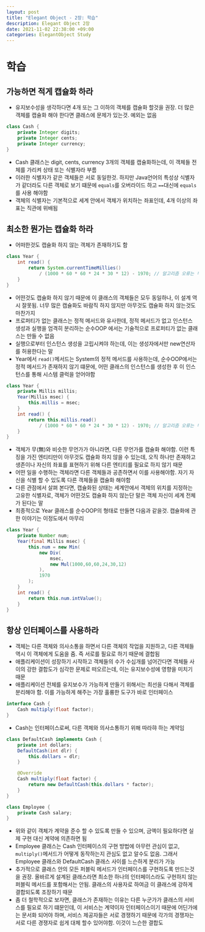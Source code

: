 ```yaml
---
layout: post
title: "Elegant Object - 2장: 학습"
description: Elegant Object 2장
date: 2021-11-02 22:38:00 +09:00
categories: ElegantObject Study
---
```



# 학습

## 가능하면 적게 캡슐화 하라
- 유지보수성을 생각하다면 4개 또는 그 이하의 객체를 캡슐화 할것을 권장. 더 많은 객체를 캡슐화 해야 한다면 클래스에 문제가 있는것. 예외는 없음

```java
class Cash {
    private Integer digits;
    private Integer cents;
    private Integer currency;
}
```

- Cash 클래스는 digit, cents, currency 3개의 객체를 캡슐화하는데, 이 객체들 전체를 가리켜 상태 또는 식별자라 부름
- 이러한 식별자가 같은 객체들은 서로 동일한것. 하지만 Java언어의 특성상 식별자가 같더라도 다른 객체로 보기 떄문에 ```equals```를 오버라이드 하고 ```==```대신에 ```equals```를 사용 해야함
- 객체의 식별자는 기본적으로 세계 안에서 객체가 위치하는 좌표인데, 4개 이상의 좌표는 직관에 위배됨

## 최소한 뭔가는 캡슐화 하라
- 어떠한것도 캡슐화 하지 않는 객체가 존재하기도 함

```java
class Year {
    int read() {
        return System.currentTimeMillies() 
            / (1000 * 60 * 60 * 24 * 30 * 12) - 1970; // 알고리즘 오류는 무시하라
    }
}
```

- 어떤것도 캡슐화 하지 않기 때문에 이 클래스의 객체들은 모두 동일하나, 이 설계 역시 잘못됨. 너무 많은 캡슐화도 바람직 하지 않지만 아무것도 캡슐화 하지 않는것도 마찬가지
- 프로퍼티가 없는 클래스는 정적 메서드와 유사한데, 정적 메서드가 없고 인스턴스 생성과 실행을 엄격히 분리하는 순수OOP 에서는 기술적으로 프로퍼티가 없는 클래스는 만들 수 없음
- 실행으로부터 인스턴스 생성을 고립시켜야 하는데, 이는 생성자에서만 new연산자를 허용한다는 말
- Year에서 ```read()```메서드는 System의 정적 메서드를 사용하는데, 순수OOP에서는 정적 메서드가 존재하지 않기 떄문에, 어떤 클래스의 인스턴스를 생성한 후 이 인스턴스를 통해 시스템 클럭을 얻어야함

```java
class Year {
    private Millis millis;
    Year(Millis msec) {
        this.millis = msec;
    }
    int read() {
        return this.millis.read() 
            / (1000 * 60 * 60 * 24 * 30 * 12) - 1970; // 알고리즘 오류는 무시하라
    }
}
```

- 객체가 무(無)와 비슷한 무언가가 아니라면, 다른 무언가를 캡슐화 해야함. 이런 특징을 가진 엔티티만이 아무것도 캡슐화 하지 않을 수 있는데, 오직 하나만 존재하고 생존이나 자신의 좌표를 표현하기 위해 다른 엔티티를 필요로 하지 않기 때문
- 어떤 일을 수행하는 객체라면 다른 객체들과 공존하면서 이를 사용해야함. 자기 자신을 식별 할 수 있도록 다른 객체들을 캡슐화 해야함
- 다른 관점에서 살펴 본다면, 캡슐화된 상태는 세계안에서 객체의 위치를 지정하는 고유한 식별자로, 객체가 어떤것도 캡슐화 하지 않는단 말은 객체 자신이 세계 전체가 된다는 말
- 최종적으로 Year 클래스를 순수OOP의 형태로 만들면 다음과 같을것. 캡슐화에 관한 이야기는 이정도에서 마무리

```java
class Year {
    private Number num;
    Year(final Millis msec) {
        this.num = new Min(
            new Div(
                msec,
                new Mul(1000,60,60,24,30,12)
            ),
            1970
        );
    }
    int read() {
        return this.num.intValue();
    }
}
```

## 항상 인터페이스를 사용하라
- 객체는 다른 객체와 의사소통을 하면서 다른 객체의 작업을 지원하고, 다른 객체들 역시 이 객체에게 도움을 줌. 즉 서로를 필요로 하기 때문에 결합됨
- 애플리케이션이 성장하기 시작하고 객체들의 수가 수십개를 넘어간다면 객체들 사이의 강한 결합도가 심각한 문제로 떠오르는데, 이는 유지보수성에 영향을 미치기 때문
- 애플리케이션 전체를 유지보수가 가능하게 만들기 위해서는 최선을 다해서 객체를 분리해야 함. 이를 가능하게 해주는 가장 훌륭한 도구가 바로 인터페이스

```java
interface Cash {
    Cash multiply(float factor);
}
```

- Cash는 인터페이스로써, 다른 객체와 의사소통하기 위해 따라햐 하는 계약임

```java
class DefaultCash implements Cash {
    private int dollars;
    DefaultCash(int dlr) {
        this.dollars = dlr;
    }

    @Override
    Cash multiply(float factor) {
        return new DefaultCash(this.dollars * factor);
    }
}

class Employee {
    private Cash salary;
}
```

- 위와 같이 객체가 계약을 준수 할 수 있도록 만들 수 있으며, 금액이 필요하다면 실제 구현 대신 계약에 의존하면 됨
- Employee 클래스는 Cash 인터페이스의 구현 방법에 아무런 관심이 없고, ```multiply()```메서드가 어떻게 동작하는지 관심도 없고 알수도 없음. 그래서 Employee 클래스와 DefaultCash 클래스 사이를 느슨하게 분리가 가능
- 추가적으로 클래스 안의 모든 퍼블릭 메서드가 인터페이스를 구현하도록 만드는것을 권장. 올바르게 설계된 클래스라면 최소한 하나의 인터페이스라도 구현하지 않는 퍼블릭 메서드를 포함해서는 안됨. 클래스의 사용자로 하여금 이 클래스에 강하게 결합되도록 조장하기 때문
- 좀 더 철학적으로 보자면, 클래스가 존재하는 이유는 다른 누군가가 클래스의 서비스를 필요로 하기 떄문인데, 이 서비스는 계약이자 인터페이스이기 때문에 어딘가에는 문서화 되어야 하며, 서비스 제공자들은 서로 경쟁하기 때문에 각가의 경쟁자는 서로 다른 경쟁자로 쉽게 대체 할수 있어야함. 이것이 느슨한 결합도


